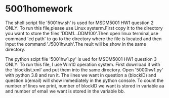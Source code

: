# 5001homework
The shell script file '5001hw.sh' is used for MSDM5001 HW1 question 2 ONLY. 
  To run this file,please use Linux systerm.First copy it to the directory you want to store the files 'DDM1...DDM100'.Then open linux terminal,use command 'cd path' to go to the directory where the file is located and then input the command './5001hw.sh'.The reult wiil be show in the same directory.
  
 The python scipt file '5001hw1.py' is ued for MSDM5001 HW1 question 3 ONLY.
  To run this file, I use Win10 operation system. First download it with the 'blocklist.xml' and put them into the same directory. Open '5000hw1.py' with python 3.8 and run it. The lines we want in question a (blockID) and question b(email) will show immediately in the python console. To count the number of lines we print, number of blockID we want is stored in variable aa and number of email we want is stored in the variable bb.

